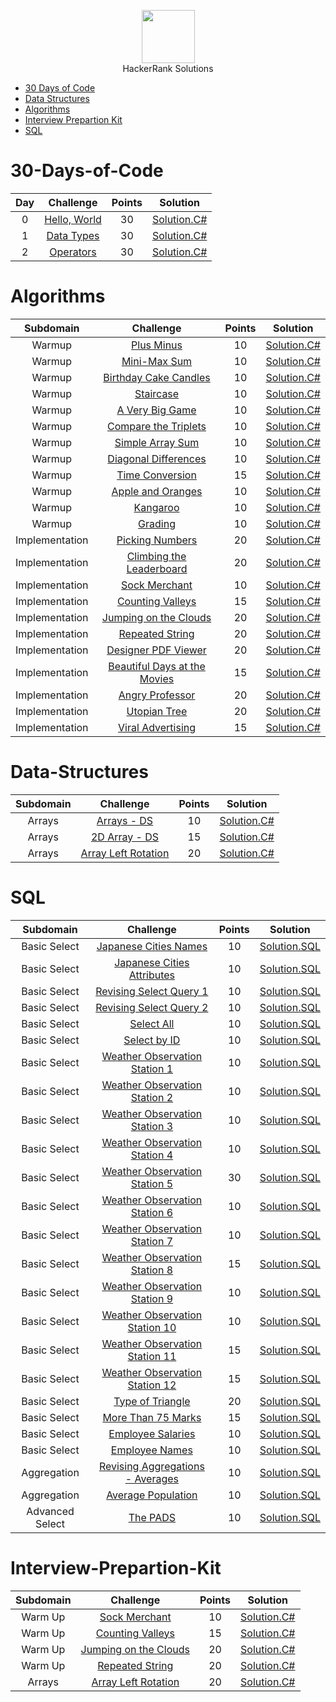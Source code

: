 <p align="center">
    <a href="https://www.hackerrank.com/cawhiteCode">
        <img height=85 src="https://d3keuzeb2crhkn.cloudfront.net/hackerrank/assets/styleguide/logo_wordmark-f5c5eb61ab0a154c3ed9eda24d0b9e31.svg">
    </a>
    <br>HackerRank Solutions
</p>

* [30 Days of Code](#30-days-of-code)
* [Data Structures](#data-structures)
* [Algorithms](#Algorithms)
* [Interview Prepartion Kit](#Interview-Prepartion-Kit)
* [SQL](#SQL)

# 30-Days-of-Code

| Day |                                                Challenge                                                | Points |                                                                                   Solution                                                                                  |
|:---:|:-------------------------------------------------------------------------------------------------------:|:------:|:---------------------------------------------------------------------------------------------------------------------------------------------------------------------------:|
|  0  | [Hello, World](https://www.hackerrank.com/challenges/30-hello-world)                                    |   30   | [Solution.C#](https://github.com/cawhitecode/HackerRank/blob/master/30-days-of-code/Day%200%20-%20Hello%20World.cs)                                                                                                                                                             |
|  1  | [Data Types](https://www.hackerrank.com/challenges/30-data-types)                                       |   30   | [Solution.C#](https://github.com/cawhitecode/HackerRank/blob/master/30-days-of-code/Day%201%20-%20Data%20Types.cs)                                                                                                                                                             |
|  2  | [Operators](https://www.hackerrank.com/challenges/30-operators)                                         |   30   | [Solution.C#]()                                                                                                                                                             |


# Algorithms

|        Subdomain        |                                                              Challenge                                                              | Points |     Solution     |
|:-----------------------:|:-----------------------------------------------------------------------------------------------------------------------------------:|:------:|:----------------:|
|          Warmup         | [Plus Minus](https://www.hackerrank.com/challenges/plus-minus)                                                                      |   10   | [Solution.C#](https://github.com/cawhitecode/HackerRank/blob/master/algorithms/Plus-Minus.cs)  |
|          Warmup         | [Mini-Max Sum](https://www.hackerrank.com/challenges/mini-max-sum/problem)                                                          |   10   | [Solution.C#](https://github.com/cawhitecode/HackerRank/blob/master/algorithms/Mini-Max-Sum.cs)  |
|          Warmup         | [Birthday Cake Candles](https://www.hackerrank.com/challenges/birthday-cake-candles/problem)                                        |   10   | [Solution.C#](https://github.com/cawhitecode/HackerRank/blob/master/algorithms/Birthday-Cake.cs)  |
|          Warmup         | [Staircase](https://www.hackerrank.com/challenges/staircase/problem)                                                                |   10   | [Solution.C#](https://github.com/cawhitecode/HackerRank/blob/master/algorithms/Staircase.cs)  |
|          Warmup         | [A Very Big Game](https://www.hackerrank.com/challenges/mini-max-sum/problem)                                                       |   10   | [Solution.C#](https://github.com/cawhitecode/HackerRank/blob/master/algorithms/A-Very-Big-Game.cs)  |
|          Warmup         | [Compare the Triplets](https://www.hackerrank.com/challenges/compare-the-triplets/problem)                                          |   10   | [Solution.C#](https://github.com/cawhitecode/HackerRank/blob/master/algorithms/Compare-the-Triplets.cs)  |
|          Warmup         | [Simple Array Sum](https://www.hackerrank.com/challenges/simple-array-sum/problem)                                                  |   10   | [Solution.C#](https://github.com/cawhitecode/HackerRank/blob/master/algorithms/Simple-Array-Sum.cs)  |
|          Warmup         | [Diagonal Differences](https://www.hackerrank.com/challenges/diagonal-difference/problem)                                           |   10   | [Solution.C#](https://github.com/cawhitecode/HackerRank/blob/master/algorithms/Diagonal-Differences.cs)  |
|          Warmup         | [Time Conversion](https://www.hackerrank.com/challenges/time-conversion/problem)                                                    |   15   | [Solution.C#](https://github.com/cawhitecode/HackerRank/blob/master/algorithms/Time-Conversion.cs)  |
|          Warmup         | [Apple and Oranges](https://www.hackerrank.com/challenges/apple-and-orange/problem)                                                 |   10   | [Solution.C#](https://github.com/cawhitecode/HackerRank/blob/master/algorithms/Apple-and-Oranges.cs)  |
|          Warmup         | [Kangaroo](https://www.hackerrank.com/challenges/kangaroo/problem)                                                                  |   10   | [Solution.C#](https://github.com/cawhitecode/HackerRank/blob/master/algorithms/Kangaroo.cs)  |
|          Warmup         | [Grading](https://www.hackerrank.com/challenges/grading/problem)                                                                    |   10   | [Solution.C#](https://github.com/cawhitecode/HackerRank/blob/master/algorithms/Grading.cs)  |
|      Implementation     | [Picking Numbers](https://www.hackerrank.com/challenges/picking-numbers/problem)                                                    |   20   | [Solution.C#](https://github.com/cawhitecode/HackerRank/blob/master/algorithms/Picking-Numbers.cs)  |
|      Implementation     | [Climbing the Leaderboard](https://www.hackerrank.com/challenges/climbing-the-leaderboard/problem)                                  |   20   | [Solution.C#](https://github.com/cawhitecode/HackerRank/blob/master/algorithms/Climbing-the-Leaderboard.cs)  |
|      Implementation     | [Sock Merchant](https://www.hackerrank.com/challenges/sock-merchant/problem)                                                        |   10   | [Solution.C#](https://github.com/cawhitecode/HackerRank/blob/master/algorithms/Sock-Merchant.cs)    |
|      Implementation     | [Counting Valleys](https://www.hackerrank.com/challenges/counting-valleys/problem)                                                  |   15   | [Solution.C#](https://github.com/cawhitecode/HackerRank/blob/master/algorithms/Counting-Valleys.cs) |
|      Implementation     | [Jumping on the Clouds](https://www.hackerrank.com/challenges/jumping-on-the-clouds/problem)                                        |   20   | [Solution.C#](https://github.com/cawhitecode/HackerRank/blob/master/algorithms/Jumping-On-The-Clouds.cs)    |
|      Implementation     | [Repeated String](https://www.hackerrank.com/challenges/repeated-string/problem)                                                    |   20   | [Solution.C#](https://github.com/cawhitecode/HackerRank/blob/master/algorithms/Repeated-String.cs) |
|      Implementation     | [Designer PDF Viewer](https://www.hackerrank.com/challenges/designer-pdf-viewer/problem)                                            |   20   | [Solution.C#](https://github.com/cawhitecode/HackerRank/blob/master/algorithms/Designer-PDF-Viewer.cs) |
|      Implementation     | [Beautiful Days at the Movies](https://www.hackerrank.com/challenges/beautiful-days-at-the-movies/problem)                          |   15   | [Solution.C#](https://github.com/cawhitecode/HackerRank/blob/master/algorithms/Beautiful-Days-At-The-Movies.cs) |
|      Implementation     | [Angry Professor](https://www.hackerrank.com/challenges/angry-professor/problem)                                                    |   20   | [Solution.C#](https://github.com/cawhitecode/HackerRank/blob/master/algorithms/Angry-Professor.cs) |
|      Implementation     | [Utopian Tree](https://www.hackerrank.com/challenges/utopian-tree/problem)                                                          |   20   | [Solution.C#](https://github.com/cawhitecode/HackerRank/blob/master/algorithms/Utopian-Tree.cs) |
|      Implementation     | [Viral Advertising](https://www.hackerrank.com/challenges/strange-advertising/problem)                                              |   15   | [Solution.C#](https://github.com/cawhitecode/HackerRank/blob/master/algorithms/Viral-Advertising.cs) |





# Data-Structures

|    Subdomain            |                                                                        Challenge                                                    | Points |     Solution        |
|:-----------------------:|:-----------------------------------------------------------------------------------------------------------------------------------:|:------:|:-------------------:|
|      Arrays             | [Arrays - DS](https://www.hackerrank.com/challenges/arrays-ds)                                                                      |   10   | [Solution.C#]()     |
|      Arrays             | [2D Array - DS](https://www.hackerrank.com/challenges/2d-array)                                                                     |   15   | [Solution.C#]()     |
|      Arrays             | [Array Left Rotation](https://www.hackerrank.com/challenges/array-left-rotation/problem)                                            |   20   | [Solution.C#](https://github.com/cawhitecode/HackerRank/blob/master/data-structures/Left-Rotation.cs)     |


# SQL

|    Subdomain            |                                                                        Challenge                                                    | Points |     Solution        |
|:-----------------------:|:-----------------------------------------------------------------------------------------------------------------------------------:|:------:|:-------------------:|
|      Basic Select       | [Japanese Cities Names](https://www.hackerrank.com/challenges/japanese-cities-name/problem)                                         |   10   | [Solution.SQL](https://github.com/cawhitecode/HackerRank/blob/master/sql/Basic-Select/Japanese-Cities-Name.sql)    |
|      Basic Select       | [Japanese Cities Attributes](https://www.hackerrank.com/challenges/japanese-cities-attributes/problem)                              |   10   | [Solution.SQL](https://github.com/cawhitecode/HackerRank/blob/master/sql/Basic-Select/Japense-Cities-Attributs.sql)    |
|      Basic Select       | [Revising Select Query 1](https://www.hackerrank.com/revising-the-select-query-1/problem)                                           |   10   | [Solution.SQL](https://github.com/cawhitecode/HackerRank/blob/master/sql/Basic-Select/Revising-Select-Query1.sql)    |
|      Basic Select       | [Revising Select Query 2](https://www.hackerrank.com/challenges/revising-the-select-query-2/problem)                                |   10   | [Solution.SQL](https://github.com/cawhitecode/HackerRank/blob/master/sql/Basic-Select/Revising-Select-Query2.sql)    |
|      Basic Select       | [Select All](https://www.hackerrank.com/challenges/select-all-sql/problem)                                                          |   10   | [Solution.SQL](https://github.com/cawhitecode/HackerRank/blob/master/sql/Basic-Select/Select-All.sql)    |
|      Basic Select       | [Select by ID](https://www.hackerrank.com/challenges/select-by-id/problem)                                                          |   10   | [Solution.SQL](https://github.com/cawhitecode/HackerRank/blob/master/sql/Basic-Select/Select-by-ID.sql)    |
|      Basic Select       | [Weather Observation Station 1](https://www.hackerrank.com/weather-observation-station-1/problem)                                   |   10   | [Solution.SQL](https://github.com/cawhitecode/HackerRank/blob/master/sql/Basic-Select/Weather-Observation-Station1.sql)    |
|      Basic Select       | [Weather Observation Station 2](https://www.hackerrank.com/weather-observation-station-2/problem)                                   |   10   | [Solution.SQL](https://github.com/cawhitecode/HackerRank/blob/master/sql/Basic-Select/)    |
|      Basic Select       | [Weather Observation Station 3](https://www.hackerrank.com/weather-observation-station-3/problem)                                   |   10   | [Solution.SQL](https://github.com/cawhitecode/HackerRank/blob/master/sql/Basic-Select/Weather-Observation-Station3.sql)    |
|      Basic Select       | [Weather Observation Station 4](https://www.hackerrank.com/weather-observation-station-4/problem)                                   |   10   | [Solution.SQL](https://github.com/cawhitecode/HackerRank/blob/master/sql/Basic-Select/Weather-Observation-Station4.sql)    |
|      Basic Select       | [Weather Observation Station 5](https://www.hackerrank.com/weather-observation-station-5/problem)                                   |   30   | [Solution.SQL](https://github.com/cawhitecode/HackerRank/blob/master/sql/Basic-Select/Weather-Observation-Station5.sql)    |
|      Basic Select       | [Weather Observation Station 6](https://www.hackerrank.com/weather-observation-station-6/problem)                                   |   10   | [Solution.SQL](https://github.com/cawhitecode/HackerRank/blob/master/sql/Basic-Select/Weather-Observation-Station6.sql)    |
|      Basic Select       | [Weather Observation Station 7](https://www.hackerrank.com/weather-observation-station-7/problem)                                   |   10   | [Solution.SQL](https://github.com/cawhitecode/HackerRank/blob/master/sql/Basic-Select/Weather-Observation-Station7.sql)    |
|      Basic Select       | [Weather Observation Station 8](https://www.hackerrank.com/weather-observation-station-8/problem)                                   |   15   | [Solution.SQL](https://github.com/cawhitecode/HackerRank/blob/master/sql/Basic-Select/Weather-Observation-Station8.sql)    |
|      Basic Select       | [Weather Observation Station 9](https://www.hackerrank.com/weather-observation-station-9/problem)                                   |   10   | [Solution.SQL](https://github.com/cawhitecode/HackerRank/blob/master/sql/Basic-Select/Weather-Observation-Station9.sql)    |
|      Basic Select       | [Weather Observation Station 10](https://www.hackerrank.com/weather-observation-station-10/problem)                                 |   10   | [Solution.SQL](https://github.com/cawhitecode/HackerRank/blob/master/sql/Basic-Select/Weather-Observation-Station10.sql)    |
|      Basic Select       | [Weather Observation Station 11](https://www.hackerrank.com/weather-observation-station-11/problem)                                 |   15   | [Solution.SQL](https://github.com/cawhitecode/HackerRank/blob/master/sql/Basic-Select/Weather-Observation-Station11.sql)    |
|      Basic Select       | [Weather Observation Station 12](https://www.hackerrank.com/weather-observation-station-12/problem)                                 |   15   | [Solution.SQL](https://github.com/cawhitecode/HackerRank/blob/master/sql/Basic-Select/Weather-Observation-Station12.sql)    |
|      Basic Select       | [Type of Triangle](https://www.hackerrank.com/what-type-of-triangle/problem)                                                        |   20   | [Solution.SQL](https://github.com/cawhitecode/HackerRank/blob/master/sql/Basic-Select/Type-Of-Triangle.sql)    |
|      Basic Select       | [More Than 75 Marks](https://www.hackerrank.com/more-than-75-marks/problem)                                                         |   15   | [Solution.SQL](https://github.com/cawhitecode/HackerRank/blob/master/sql/More-Than-75-Marks.sql)    |
|      Basic Select       | [Employee Salaries](https://www.hackerrank.com/salary-of-employees/problem)                                                         |   10   | [Solution.SQL](https://github.com/cawhitecode/HackerRank/blob/master/sql/Basic-Select/Salary-of-Employees.sql)    |
|      Basic Select       | [Employee Names](https://www.hackerrank.com/name-of-employees/problem)                                                              |   10   | [Solution.SQL](https://github.com/cawhitecode/HackerRank/blob/master/sql/Basic-Select/Name-of-Employees.sql)    |
|      Aggregation        | [Revising Aggregations - Averages](https://www.hackerrank.com/revising-aggregations-the-average-function/problem)                   |   10   | [Solution.SQL](https://github.com/cawhitecode/HackerRank/blob/master/sql/Aggregation/Revising-Aggregation-Averages.sql)    |
|      Aggregation        | [Average Population](https://www.hackerrank.com/average-population/problem)                                                          |   10   | [Solution.SQL](https://github.com/cawhitecode/HackerRank/blob/master/sqlAggregation/average-population/problem.sql)    |
|    Advanced Select      | [The PADS](https://www.hackerrank.com/the-pads/problem)                                                              |   10   | [Solution.SQL](https://github.com/cawhitecode/HackerRank/blob/master/sql/Advanced-Select/The-Pads.sql)    |

# Interview-Prepartion-Kit

|    Subdomain            |                                                                        Challenge                                                    | Points |     Solution        |
|:-----------------------:|:-----------------------------------------------------------------------------------------------------------------------------------:|:------:|:-------------------:|
|      Warm Up       | [Sock Merchant](https://www.hackerrank.com/challenges/sock-merchant/problem)                                                             |   10   | [Solution.C#](https://github.com/cawhitecode/HackerRank/blob/master/interview-preparation-kit/Sock-Merchant.cs)    |
|      Warm Up       | [Counting Valleys](https://www.hackerrank.com/challenges/counting-valleys/problem)                                                       |   15   | [Solution.C#](https://github.com/cawhitecode/HackerRank/blob/master/interview-preparation-kit/Counting-Valleys.cs) |
|      Warm Up       | [Jumping on the Clouds](https://www.hackerrank.com/challenges/jumping-on-the-clouds/problem)                                             |   20   | [Solution.C#](https://github.com/cawhitecode/HackerRank/blob/master/interview-preparation-kit/Jumping-On-The-Clouds.cs)    |
|      Warm Up       | [Repeated String](https://www.hackerrank.com/challenges/repeated-string/problem)                                                         |   20   | [Solution.C#](https://github.com/cawhitecode/HackerRank/blob/master/interview-preparation-kit/Repeated-String.cs) |
|       Arrays       | [Array Left Rotation](https://www.hackerrank.com/challenges/ctci-array-left-rotation/problem)                                                |   20   | [Solution.C#](https://github.com/cawhitecode/HackerRank/blob/master/interview-preparation-kit/Array-Left-Rotation.cs) |

